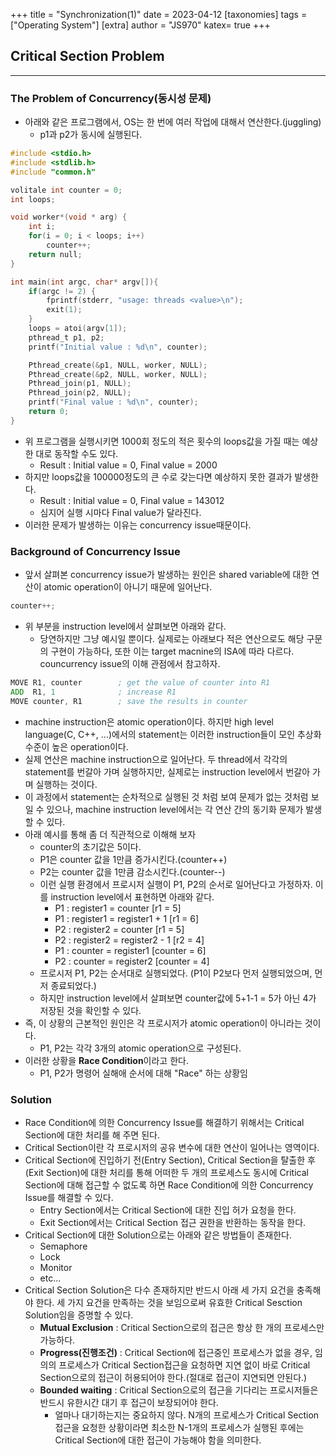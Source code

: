 +++
title = "Synchronization(1)"
date = 2023-04-12
[taxonomies]
tags = ["Operating System"]
[extra]
author = "JS970"
katex= true
+++
## Critical Section Problem
---
### The Problem of Concurrency(동시성 문제)
- 아래와 같은 프로그램에서, OS는 한 번에 여러 작업에 대해서 연산한다.(juggling)
	- p1과 p2가 동시에 실행된다.
```C
#include <stdio.h>
#include <stdlib.h>
#include "common.h"

volitale int counter = 0;
int loops;

void worker*(void * arg) {
	int i;
	for(i = 0; i < loops; i++)
		counter++;
	return null;
}

int main(int argc, char* argv[]){
	if(argc != 2) {
		fprintf(stderr, "usage: threads <value>\n");
		exit(1);
	}
	loops = atoi(argv[1]);
	pthread_t p1, p2;
	printf("Initial value : %d\n", counter);

	Pthread_create(&p1, NULL, worker, NULL);
	Pthread_create(&p2, NULL, worker, NULL);
	Pthread_join(p1, NULL);
	Pthread_join(p2, NULL);
	printf("Final value : %d\n", counter);
	return 0;
}
```
- 위 프로그램을 실행시키면 1000회 정도의 적은 횟수의 loops값을 가질 때는 예상한 대로 동작할 수도 있다.
	- Result : Initial value = 0, Final value = 2000
- 하지만 loops값을 100000정도의 큰 수로 갖는다면 예상하지 못한 결과가 발생한다.
	- Result : Initial value = 0, Final value = 143012
	- 심지어 실행 시마다 Final value가 달라진다.
- 이러한 문제가 발생하는 이유는 concurrency issue때문이다.

### Background of Concurrency Issue
- 앞서 살펴본 concurrency issue가 발생하는 원인은 shared variable에 대한 연산이 atomic operation이 아니기 때문에 일어난다.
```C
counter++;
```
- 위 부분을 instruction level에서 살펴보면 아래와 같다.
	- 당연하지만 그냥 예시일 뿐이다. 실제로는 아래보다 적은 연산으로도 해당 구문의 구현이 가능하다, 또한 이는 target macnine의 ISA에 따라 다르다. councurrency issue의 이해 관점에서 참고하자.
```asm
MOVE R1, counter        ; get the value of counter into R1
ADD  R1, 1              ; increase R1
MOVE counter, R1        ; save the results in counter
```
- machine instruction은 atomic operation이다. 하지만 high level language(C, C++, ...)에서의 statement는 이러한 instruction들이 모인 추상화 수준이 높은 operation이다.
- 실제 연산은 machine instruction으로 일어난다. 두 thread에서 각각의 statement를 번갈아 가며 실행하지만, 실제로는 instruction level에서 번갈아 가며 실행하는 것이다.
- 이 과정에서 statement는 순차적으로 실행된 것 처럼 보여 문제가 없는 것처럼 보일 수 있으나, machine instruction level에서는 각 연산 간의 동기화 문제가 발생할 수 있다.
- 아래 예시를 통해 좀 더 직관적으로 이해해 보자
	- counter의 초기값은 5이다.
	- P1은 counter 값을 1만큼 증가시킨다.(counter++)
	- P2는 counter 값을 1만큼 감소시킨다.(counter--)
	- 이런 실행 환경에서 프로시저 실행이 P1, P2의 순서로 일어난다고 가정하자. 이를 instruction level에서 표현하면 아래와 같다.
		- P1 : register1 = counter \[r1 = 5]
		- P1 : register1 = register1 + 1 \[r1 = 6]
		- P2 : register2 = counter \[r1 = 5]
		- P2 : register2 = register2 - 1 \[r2 = 4]
		- P1 : counter = register1 \[counter = 6]
		- P2 : counter = register2 \[counter = 4]
	- 프로시저 P1, P2는 순서대로 실행되었다. (P1이 P2보다 먼저 실행되었으며, 먼저 종료되었다.)
	- 하지만 instruction level에서 살펴보면 counter값에 5+1-1 = 5가 아닌 4가 저장된 것을 확인할 수 있다.
- 즉, 이 상황의 근본적인 원인은 각 프로시저가 atomic operation이 아니라는 것이다.
	- P1, P2는 각각 3개의 atomic operation으로 구성된다.
- 이러한 상황을 **Race Condition**이라고 한다.
	- P1, P2가 명령어 실해애 순서에 대해 "Race" 하는 상황임

### Solution
- Race Condition에 의한 Concurrency Issue를 해결하기 위해서는 Critical Section에 대한 처리를 해 주면 된다.
- Critical Section이란 각 프로시저의 공유 변수에 대한 연산이 일어나는 영역이다.
- Critical Section에 진입하기 전(Entry Section), Critical Section을 탈출한 후(Exit Section)에 대한 처리를 통해 어떠한 두 개의 프로세스도 동시에 Critical Section에 대해 접근할 수 없도록 하면 Race Condition에 의한 Concurrency Issue를 해결할 수 있다.
	- Entry Section에서는 Critical Section에 대한 진입 허가 요청을 한다.
	- Exit Section에서는 Critical Section 접근 권한을 반환하는 동작을 한다.
- Critical Section에 대한 Solution으로는 아래와 같은 방법들이 존재한다.
	- Semaphore
	- Lock
	- Monitor
	- etc...
- Critical Section Solution은 다수 존재하지만 반드시 아래 세 가지 요건을 충족해야 한다. 세 가지 요건을 만족하는 것을 보임으로써 유효한 Critical Sesction Solution임을 증명할 수 있다.
	- **Mutual Exclusion** : Critical Section으로의 접근은 항상 한 개의 프로세스만 가능하다.
	- **Progress(진행조건)** : Critical Section에 접근중인 프로세스가 없을 경우, 임의의 프로세스가 Critical Section접근을 요청하면 지연 없이 바로 Critical Section으로의 접근이 허용되어야 한다.(절대로 접근이 지연되면 안된다.)
	- **Bounded waiting** : Critical Section으로의 접근을 기다리는 프로시저들은 반드시 유한시간 대기 후 접근이 보장되어야 한다.
		- 얼마나 대기하는지는 중요하지 않다. N개의 프로세스가 Critical Section접근을 요청한 상황이라면 최소한 N-1개의 프로세스가 실행된 후에는 Critical Section에 대한 접근이 가능해야 함을 의미한다.

